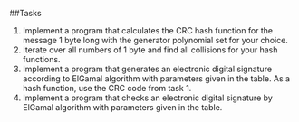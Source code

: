 ##Tasks
1. Implement a program that calculates the CRC hash function for the message 1 byte long with the generator polynomial set for your choice.
2. Iterate over all numbers of 1 byte and find all collisions for your
hash functions.
3. Implement a program that generates an electronic digital signature according to ElGamal algorithm with parameters given in the table. As a hash function, use the CRC code from task 1.
4. Implement a program that checks an electronic digital signature by
ElGamal algorithm with parameters given in the table.

